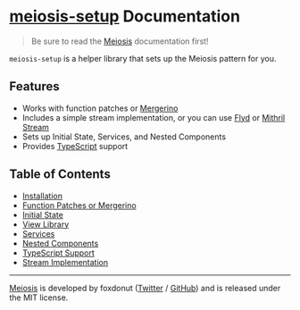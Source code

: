 # [meiosis-setup](https://meiosis.js.org/setup) Documentation

> Be sure to read the [Meiosis](toc.html) documentation first!

`meiosis-setup` is a helper library that sets up the Meiosis pattern for you.

## Features

- Works with function patches or [Mergerino](https://github.com/fuzetsu/mergerino)
- Includes a simple stream implementation, or you can use [Flyd](https://github.com/paldepind/flyd)
or [Mithril Stream](https://mithril.js.org/stream.html)
- Sets up Initial State, Services, and Nested Components
- Provides [TypeScript](https://www.typescriptlang.org/) support

## Table of Contents

- [Installation](setup-installation.html)
- [Function Patches or Mergerino](setup-function-patches-or-mergerino.html)
- [Initial State](setup-initial-state.html)
- [View Library](setup-view-library.html)
- [Services](setup-services.html)
- [Nested Components](setup-nested-components.html)
- [TypeScript Support](setup-typescript-support.html)
- [Stream Implementation](setup-stream-implementation.html)

-----

[Meiosis](https://meiosis.js.org) is developed by foxdonut ([Twitter](http://twitter.com/foxdonut00) /
[GitHub](https://github.com/foxdonut)) and is released under the MIT license.
